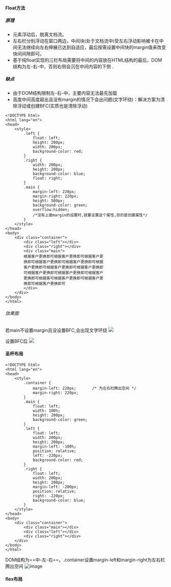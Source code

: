 #### Float方法
##### 原理
- 元素浮动后，脱离文档流。
- 左右栏分别浮动在窗口两边，中间块(处于文档流中)受左右浮动影响被卡在中间无法继续向左右伸展已达到自适应，最后按需设置中间块的margin值来改变快间间隙即可。
- 基于纯float实现的三栏布局需要将中间的内容放在HTML结构的最后，DOM结构为左-右-中，否则右侧会沉在中间内容的下侧 .

##### 缺点
- 由于DOM结构限制左-右-中，主要内容无法最先加载
- 高度中间高度超出且没有margin的情况下会出问题(文字环绕)：解决方案为清除浮动或创建BFC(实质也是清除浮动)

```
<!DOCTYPE html>
<html lang="en">
<head>
    <style>
		.left {
			float: left;
			height: 200px;
			width: 200px;
			background-color: red;
		}
		.right {
			width: 200px;
			height: 200px;
			background-color: blue;
			float: right;
		}
		.main {
		    margin-left: 220px;
			margin-right: 220px;
			height: 500px;
			background-color: green;
            overflow:hidden;
            /*没有上面margin的设置时,就要设置这个属性,目的是创建属性*/
		}
    </style>
</head>
<body>
    <div class="container">
        <div class="left"></div>
        <div class="right"></div>
        <div class="main">
        根据客户更换即可根据客户更换即可根据客户更
        换即可根据客户更换即可根据客户更换即可根据
        客户更换即可根据客户更换即可根据客户更换即
        可根据客户更换即可根据客户更换即可根据客户
        更换即可根据客可根据客户更换即可根据客户更
        换即可根据客户更换即可
        </div>
    </div>
</body>
</html>
```
###### 效果图
若main不设置margin且没设置BFC,会出现文字环绕
![](http://letki.oss-cn-shenzhen.aliyuncs.com/18-12-26/27144734.jpg)

设置BFC后
![](http://letki.oss-cn-shenzhen.aliyuncs.com/18-12-26/63237779.jpg)


#### 圣杯布局
```
<!DOCTYPE html>
<html lang="en">
<head>
    <style>
		.container {  
			margin-left: 220px;       /* 为左右栏腾出空间 */
			margin-right: 220px;
		}
		.main {
			float: left;
			width: 100%;
			height: 200px;
			background-color: green;
		}
		.left {
			float: left;
			width: 200px;
			height: 200px;
			margin-left: -100%;
			position: relative;
			left: -220px;
			background-color: red;
		}
		.right {
			float: left;
			width: 200px;
			height: 200px;
			margin-left: -200px;
			position: relative;
			right: -220px;
			background-color: blue;
		}
    </style>
</head>
<body>
    <div class="container">
		<div class="main"></div>
		<div class="left"></div>
		<div class="right"></div>
    </div>
</body>
</html>
```
DOM结构为==中-左-右==。.container设置margin-left和margin-right为左右栏腾出空间
![image](https://kmknkk.oss-cn-beijing.aliyuncs.com/Blog-image/CSS%E4%B8%89%E6%A0%8F%E5%B8%83%E5%B1%80/%E5%9C%A3%E6%9D%AF-3.png)

#### flex布局
